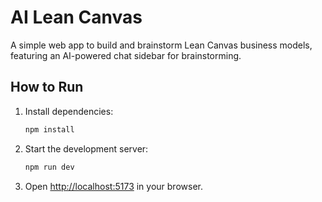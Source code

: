# AI Lean Canvas

A simple web app to build and brainstorm Lean Canvas business models, featuring an AI-powered chat sidebar for brainstorming.

## How to Run

1. Install dependencies:
   ```bash
   npm install
   ```
2. Start the development server:
   ```bash
   npm run dev
   ```
3. Open [http://localhost:5173](http://localhost:5173) in your browser.
